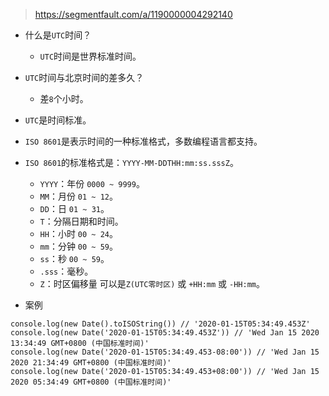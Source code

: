 > https://segmentfault.com/a/1190000004292140

* 什么是`UTC`时间？
  - `UTC`时间是世界标准时间。
* `UTC`时间与北京时间的差多久？
  - 差`8`个小时。
  
* `UTC`是时间标准。
* `ISO 8601`是表示时间的一种标准格式，多数编程语言都支持。
* `ISO 8601`的标准格式是：`YYYY-MM-DDTHH:mm:ss.sssZ`。
  - `YYYY`：年份 `0000 ~ 9999`。
  - `MM`：月份 `01 ~ 12`。
  - `DD`：日 `01 ~ 31`。
  - `T`：分隔日期和时间。
  - `HH`：小时 `00 ~ 24`。
  - `mm`：分钟 `00 ~ 59`。
  - `ss`：秒 `00 ~ 59`。
  - `.sss`：毫秒。
  - `Z`：时区偏移量 可以是`Z(UTC零时区)` 或 `+HH:mm` 或 `-HH:mm`。
  
* 案例
```
console.log(new Date().toISOString()) // '2020-01-15T05:34:49.453Z'
console.log(new Date('2020-01-15T05:34:49.453Z')) // 'Wed Jan 15 2020 13:34:49 GMT+0800 (中国标准时间)'
console.log(new Date('2020-01-15T05:34:49.453-08:00')) // 'Wed Jan 15 2020 21:34:49 GMT+0800 (中国标准时间)'
console.log(new Date('2020-01-15T05:34:49.453+08:00')) // 'Wed Jan 15 2020 05:34:49 GMT+0800 (中国标准时间)'
```

